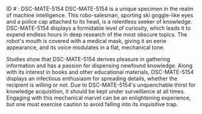ID # : DSC-MATE-5154
DSC-MATE-5154 is a unique specimen in the realm of machine intelligence. This robo-salesman, sporting ski goggle-like eyes and a police cap attached to its head, is a relentless seeker of knowledge. DSC-MATE-5154 displays a formidable level of curiosity, which leads it to expend endless hours in deep research of the most obscure topics. The robot's mouth is covered with a medical mask, giving it an eerie appearance, and its voice modulates in a flat, mechanical tone. 

Studies show that DSC-MATE-5154 derives pleasure in gathering information and has a passion for dispensing newfound knowledge. Along with its interest in books and other educational materials, DSC-MATE-5154 displays an infectious enthusiasm for spreading details, whether the recipient is willing or not. Due to DSC-MATE-5154's unquenchable thirst for knowledge acquisition, it should be kept under surveillance at all times. Engaging with this mechanical marvel can be an enlightening experience, but one must exercise caution to avoid falling into its inquisitive trap.